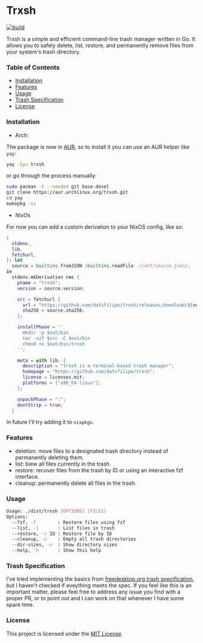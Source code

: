 # Trxsh

[![build](https://github.com/datsfilipe/trxsh/actions/workflows/build.yml/badge.svg)](https://github.com/datsfilipe/trxsh/actions/workflows/build.yml)

Trxsh is a simple and efficient command-line trash manager written in Go. It allows you to safely delete, list, restore, and permanently remove files from your system's trash directory.

### Table of Contents

- [Installation](#installation)
- [Features](#features)
- [Usage](#usage)
- [Trash Specification](#trash-specification)
- [License](#license)

### Installation

- Arch:

The package is now in [AUR](https://aur.archlinux.org/packages/trxsh), so to install it you can use an AUR helper like `yay`:

```bash
yay -Syu trxsh
```

or go through the process manually:

```bash
sudo pacman -S --needed git base-devel
git clone https://aur.archlinux.org/trxsh.git
cd yay
makepkg -si
```

- NixOs

For now you can add a custom derivation to your NixOS config, like so:

```nix
{
  stdenv,
  lib,
  fetchurl,
}: let
  source = builtins.fromJSON (builtins.readFile ./conf/source.json);
in
  stdenv.mkDerivation rec {
    pname = "trxsh";
    version = source.version;

    src = fetchurl {
      url = "https://github.com/datsfilipe/trxsh/releases/download/${version}/trxsh-${version}-linux-amd64.tar.gz";
      sha256 = source.sha256;
    };

    installPhase = ''
      mkdir -p $out/bin
      tar -xzf $src -C $out/bin
      chmod +x $out/bin/trxsh
    '';

    meta = with lib; {
      description = "trxsh is a terminal-based trash manager";
      homepage = "https://github.com/datsfilipe/trxsh";
      license = licenses.mit;
      platforms = ["x86_64-linux"];
    };

    unpackPhase = ":";
    dontStrip = true;
  }
```

In future I'll try adding it to `nixpkgs`.

### Features

- deletion: move files to a designated trash directory instead of permanently deleting them.​
- list: biew all files currently in the trash.​
- restore: recover files from the trash by ID or using an interactive fzf interface.​
- cleanup: permanently delete all files in the trash.​

### Usage

```bash
Usage: ./dist/trxsh [OPTIONS] [FILES]
Options:
  --fzf, -f        : Restore files using fzf
  --list, -l       : List files in trash
  --restore, -r ID : Restore file by ID
  --cleanup, -c    : Empty all trash directories
  --dir-sizes, -s  : Show directory sizes
  --help, -h       : Show this help
```

### Trash Specification

I've tried implementing the basics from [freedesktop.org trash specification](https://specifications.freedesktop.org/trash-spec/1.0/), but I haven't checked if eveything meets the spec. If you feel like this is an important matter, please feel free to address any issue you find with a proper PR, or to point out and I can work on that whenever I have some spare time.

### License

This project is licensed under the [MIT License](./LICENSE).
